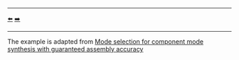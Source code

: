 ***
[⬅️](../007/README.md "Previous example")
[➡️](../009/README.md "Next example")
***

The example is adapted from [Mode selection for component mode synthesis with guaranteed assembly accuracy](https://doi.org/10.1016/j.jsv.2024.118596)
